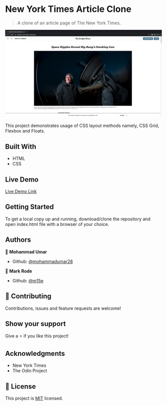 # New York Times Article Clone

> A clone of an article page of The New York Times.

![screenshot](assets/screenshot.png)

This project demonstrates usage of CSS layout methods namely, CSS Grid, Flexbox and Floats.

## Built With

- HTML
- CSS

## Live Demo

[Live Demo Link](https://nostalgic-curie-b81273.netlify.app/)

## Getting Started

To get a local copy up and running, download/clone the repository and open index.html file with a browser of your choice.

## Authors

👤 **Mohammad Umar**

- Github: [@mohammadumar28](https://github.com/mohammadumar28)

👤 **Mark Rode**

- Github: [@m15e](https://github.com/m15e)

## 🤝 Contributing

Contributions, issues and feature requests are welcome!

## Show your support

Give a ⭐️ if you like this project!

## Acknowledgments

- New York Times
- The Odin Project

## 📝 License

This project is [MIT](lic.url) licensed.
